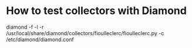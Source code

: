 # How to test collectors with Diamond

diamond -f -l -r /usr/local/share/diamond/collectors/fioulleclerc/fioulleclerc.py -c /etc/diamond/diamond.conf
